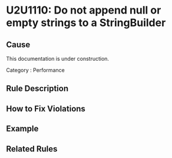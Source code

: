 # U2U1110: Do not append null or empty strings to a StringBuilder

## Cause

This documentation is under construction.

Category : Performance

## Rule Description



## How to Fix Violations



## Example



## Related Rules
